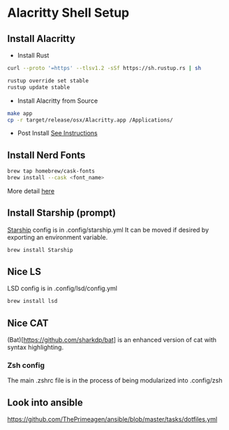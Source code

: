 # Alacritty Shell Setup

## Install Alacritty 
* Install Rust

```bash
curl --proto '=https' --tlsv1.2 -sSf https://sh.rustup.rs | sh

rustup override set stable
rustup update stable
```
* Install Alacritty from Source
```bash
make app
cp -r target/release/osx/Alacritty.app /Applications/
```
* Post Install 
[See Instructions](https://github.com/alacritty/alacritty/blob/master/INSTALL.md#terminfo)


## Install Nerd Fonts
```bash
brew tap homebrew/cask-fonts
brew install --cask <font_name>
```

More detail [here](https://www.geekbits.io/how-to-install-nerd-fonts-on-mac/)

## Install Starship (prompt)
[Starship](https://starship.rs/) config is in .config/starship.yml
It can be moved if desired by exporting an environment variable.
```bash
brew install Starship
```
## Nice LS
LSD config is in .config/lsd/config.yml
```bash
brew install lsd
```
## Nice CAT
(Bat)[https://github.com/sharkdp/bat] is an enhanced version of cat with syntax highlighting.

### Zsh config
The main .zshrc file is in the process of being modularized into .config/zsh


## Look into ansible
https://github.com/ThePrimeagen/ansible/blob/master/tasks/dotfiles.yml
